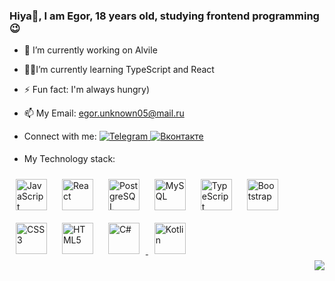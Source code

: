 ### Hiya👋, I am Egor, 18 years old, studying frontend programming😉
 
 
- 🔭 I’m currently working on Alvile

- 🧑‍🎓I’m currently learning TypeScript and React

- ⚡ Fun fact: I'm always hungry)

- 📫 My Email: egor.unknown05@mail.ru

- Connect with me: <a href="https://t.me/soulmate_ee" target="_blank"> <img src="https://img.shields.io/badge/Telegram-00BFFF?style=for-the-badge&logo=Telegram&logoColor=FFFFFF" alt=Telegram style="margin-bottom: 5px;" />
</a>  <a href="https://vk.com/0soulmate0" target="_blank"> <img src="https://img.shields.io/badge/Вконтакте-4682B4?style=for-the-badge&logo=VK&logoColor=FFFFFF" alt=Вконтакте style="margin-bottom: 5px;" />
</a>  

- My Technology stack:


<div>
<a href="https://www.javascript.com/" target="_blank"><img style="margin: 10px" src="https://profilinator.rishav.dev/skills-assets/javascript-original.svg" alt="JavaScript" height="50" /></a> 
<a href="https://reactjs.org/" target="_blank"><img style="margin: 10px" src="https://profilinator.rishav.dev/skills-assets/react-original-wordmark.svg" alt="React" height="50" /></a>  
<a href="https://www.postgresql.org/" target="_blank"><img style="margin: 10px" src="https://profilinator.rishav.dev/skills-assets/postgresql-original-wordmark.svg" alt="PostgreSQL" height="50" /></a>
<a href="https://www.mysql.com/" target="_blank"><img style="margin: 10px" src="https://profilinator.rishav.dev/skills-assets/mysql-original-wordmark.svg" alt="MySQL" height="50" /></a>  
<a href="https://www.typescriptlang.org/" target="_blank"><img style="margin: 10px" src="https://profilinator.rishav.dev/skills-assets/typescript-original.svg" alt="TypeScript" height="50" /></a>  
<a href="https://getbootstrap.com/docs/3.4/javascript/" target="_blank"><img style="margin: 10px" src="https://profilinator.rishav.dev/skills-assets/bootstrap-plain.svg" alt="Bootstrap" height="50" /></a>
<a href="https://www.w3schools.com/css/" target="_blank"><img style="margin: 10px" src="https://profilinator.rishav.dev/skills-assets/css3-original-wordmark.svg" alt="CSS3" height="50" /></a>  
<a href="https://en.wikipedia.org/wiki/HTML5" target="_blank"><img style="margin: 10px" src="https://profilinator.rishav.dev/skills-assets/html5-original-wordmark.svg" alt="HTML5" height="50" /></a>  
<a href="https://docs.microsoft.com/en-us/dotnet/csharp/" target="_blank"><img style="margin: 10px" src="https://profilinator.rishav.dev/skills-assets/csharp-original.svg" alt="C#" height="50" />
<a href="https://kotlinlang.org/" target="_blank"><img style="margin: 10px" src="https://icons8.com/icon/ZoxjA0jZDdFZ/kotlin" alt="Kotlin" height="50" />
</div>

  
<div align="right">
<img src="https://komarev.com/ghpvc/?username=soulmate45&&style=flat-square" align="center" />
</div>  
